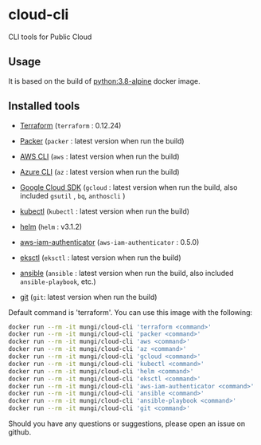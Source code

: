 # cloud-cli

CLI tools for Public Cloud

## Usage

It is based on the build of [python:3.8-alpine](https://hub.docker.com/_/python/) docker image.


## Installed tools

- [Terraform](https://www.terraform.io/) (`terraform` : 0.12.24)
- [Packer](https://packer.io/) (`packer` : latest version when run the build)

- [AWS CLI](https://github.com/aws/aws-cli) (`aws` : latest version when run the build)
- [Azure CLI](https://docs.microsoft.com/cli/azure/what-is-azure-cli) (`az` : latest version when run the build)
- [Google Cloud SDK](https://cloud.google.com/sdk/) (`gcloud` : latest version when run the build, also included `gsutil` , `bq`, `anthoscli` )

- [kubectl](https://kubernetes.io/docs/tasks/tools/install-kubectl/) (`kubectl` : latest version when run the build)
- [helm](https://github.com/helm/helm) (`helm` : v3.1.2)
- [aws-iam-authenticator](https://github.com/kubernetes-sigs/aws-iam-authenticator) (`aws-iam-authenticator` : 0.5.0)
- [eksctl](https://github.com/weaveworks/eksctl) (`eksctl` : latest version when run the build)
- [ansible](https://docs.ansible.com/ansible) (`ansible` : latest version when run the build, also included `ansible-playbook`, etc.)

- [git](https://github.com/git/git) (`git`: latest version when run the build)

Default command is 'terraform'.
You can use this image with the following:

``` bash
docker run --rm -it mungi/cloud-cli 'terraform <command>'
docker run --rm -it mungi/cloud-cli 'packer <command>'
docker run --rm -it mungi/cloud-cli 'aws <command>'
docker run --rm -it mungi/cloud-cli 'az <command>'
docker run --rm -it mungi/cloud-cli 'gcloud <command>'
docker run --rm -it mungi/cloud-cli 'kubectl <command>'
docker run --rm -it mungi/cloud-cli 'helm <command>'
docker run --rm -it mungi/cloud-cli 'eksctl <command>'
docker run --rm -it mungi/cloud-cli 'aws-iam-authenticator <command>'
docker run --rm -it mungi/cloud-cli 'ansible <command>'
docker run --rm -it mungi/cloud-cli 'ansible-playbook <command>'
docker run --rm -it mungi/cloud-cli 'git <command>'
```

Should you have any questions or suggestions, please open an issue on github.

